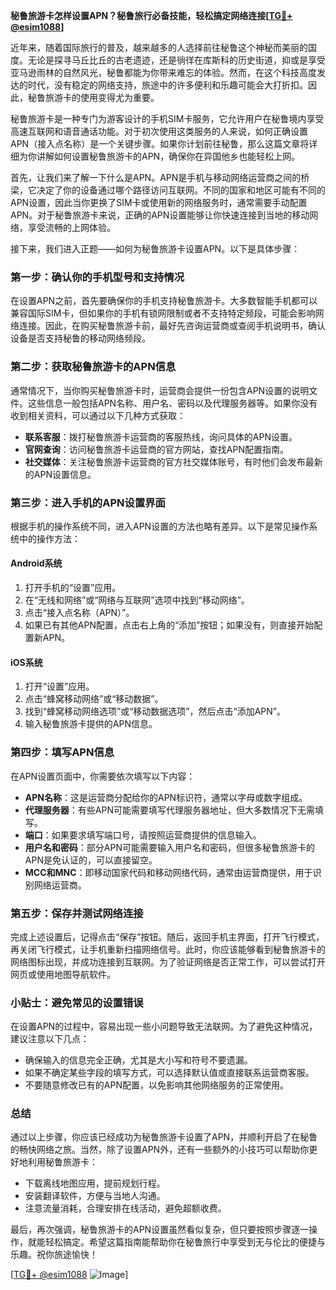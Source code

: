 **秘鲁旅游卡怎样设置APN？秘鲁旅行必备技能，轻松搞定网络连接[[TG💪+ @esim1088](https://t.me/s/esim1088)]**

近年来，随着国际旅行的普及，越来越多的人选择前往秘鲁这个神秘而美丽的国度。无论是探寻马丘比丘的古老遗迹，还是徜徉在库斯科的历史街道，抑或是享受亚马逊雨林的自然风光，秘鲁都能为你带来难忘的体验。然而，在这个科技高度发达的时代，没有稳定的网络支持，旅途中的许多便利和乐趣可能会大打折扣。因此，秘鲁旅游卡的使用变得尤为重要。

秘鲁旅游卡是一种专门为游客设计的手机SIM卡服务，它允许用户在秘鲁境内享受高速互联网和语音通话功能。对于初次使用这类服务的人来说，如何正确设置APN（接入点名称）是一个关键步骤。如果你计划前往秘鲁，那么这篇文章将详细为你讲解如何设置秘鲁旅游卡的APN，确保你在异国他乡也能轻松上网。

首先，让我们来了解一下什么是APN。APN是手机与移动网络运营商之间的桥梁，它决定了你的设备通过哪个路径访问互联网。不同的国家和地区可能有不同的APN设置，因此当你更换了SIM卡或使用新的网络服务时，通常需要手动配置APN。对于秘鲁旅游卡来说，正确的APN设置能够让你快速连接到当地的移动网络，享受流畅的上网体验。

接下来，我们进入正题——如何为秘鲁旅游卡设置APN。以下是具体步骤：

### 第一步：确认你的手机型号和支持情况
在设置APN之前，首先要确保你的手机支持秘鲁旅游卡。大多数智能手机都可以兼容国际SIM卡，但如果你的手机有锁网限制或者不支持特定频段，可能会影响网络连接。因此，在购买秘鲁旅游卡前，最好先咨询运营商或查阅手机说明书，确认设备是否支持秘鲁的移动网络频段。

### 第二步：获取秘鲁旅游卡的APN信息
通常情况下，当你购买秘鲁旅游卡时，运营商会提供一份包含APN设置的说明文件。这些信息一般包括APN名称、用户名、密码以及代理服务器等。如果你没有收到相关资料，可以通过以下几种方式获取：
- **联系客服**：拨打秘鲁旅游卡运营商的客服热线，询问具体的APN设置。
- **官网查询**：访问秘鲁旅游卡运营商的官方网站，查找APN配置指南。
- **社交媒体**：关注秘鲁旅游卡运营商的官方社交媒体账号，有时他们会发布最新的APN设置信息。

### 第三步：进入手机的APN设置界面
根据手机的操作系统不同，进入APN设置的方法也略有差异。以下是常见操作系统中的操作方法：

#### Android系统
1. 打开手机的“设置”应用。
2. 在“无线和网络”或“网络与互联网”选项中找到“移动网络”。
3. 点击“接入点名称（APN）”。
4. 如果已有其他APN配置，点击右上角的“添加”按钮；如果没有，则直接开始配置新APN。

#### iOS系统
1. 打开“设置”应用。
2. 点击“蜂窝移动网络”或“移动数据”。
3. 找到“蜂窝移动网络选项”或“移动数据选项”，然后点击“添加APN”。
4. 输入秘鲁旅游卡提供的APN信息。

### 第四步：填写APN信息
在APN设置页面中，你需要依次填写以下内容：
- **APN名称**：这是运营商分配给你的APN标识符，通常以字母或数字组成。
- **代理服务器**：有些APN可能需要填写代理服务器地址，但大多数情况下无需填写。
- **端口**：如果要求填写端口号，请按照运营商提供的信息输入。
- **用户名和密码**：部分APN可能需要输入用户名和密码，但很多秘鲁旅游卡的APN是免认证的，可以直接留空。
- **MCC和MNC**：即移动国家代码和移动网络代码，通常由运营商提供，用于识别网络运营商。

### 第五步：保存并测试网络连接
完成上述设置后，记得点击“保存”按钮。随后，返回手机主界面，打开飞行模式，再关闭飞行模式，让手机重新扫描网络信号。此时，你应该能够看到秘鲁旅游卡的网络图标出现，并成功连接到互联网。为了验证网络是否正常工作，可以尝试打开网页或使用地图导航软件。

### 小贴士：避免常见的设置错误
在设置APN的过程中，容易出现一些小问题导致无法联网。为了避免这种情况，建议注意以下几点：
- 确保输入的信息完全正确，尤其是大小写和符号不要遗漏。
- 如果不确定某些字段的填写方式，可以选择默认值或直接联系运营商客服。
- 不要随意修改已有的APN配置，以免影响其他网络服务的正常使用。

### 总结
通过以上步骤，你应该已经成功为秘鲁旅游卡设置了APN，并顺利开启了在秘鲁的畅快网络之旅。当然，除了设置APN外，还有一些额外的小技巧可以帮助你更好地利用秘鲁旅游卡：
- 下载离线地图应用，提前规划行程。
- 安装翻译软件，方便与当地人沟通。
- 注意流量消耗，合理安排在线活动，避免超额收费。

最后，再次强调，秘鲁旅游卡的APN设置虽然看似复杂，但只要按照步骤逐一操作，就能轻松搞定。希望这篇指南能帮助你在秘鲁旅行中享受到无与伦比的便捷与乐趣。祝你旅途愉快！

[[TG💪+ @esim1088](https://t.me/s/esim1088) ![Image](https://i.postimg.cc/4NQfJmqS/Snipaste-2025-05-13-00-14-12.png)]